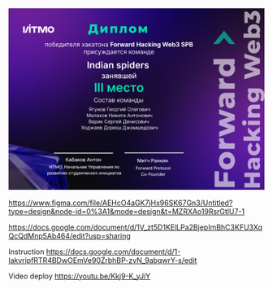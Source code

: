 ![winner's certificate](winner-certificate.png)

https://www.figma.com/file/AEHcO4aGK7jHx96SK67Gn3/Untitled?type=design&node-id=0%3A1&mode=design&t=MZRXAo19RsrGtlU7-1

https://docs.google.com/document/d/1V_zt5D1KElLPa2BjepImBhC3KFU3XqQcQdMnp5Ab464/edit?usp=sharing

Instruction
https://docs.google.com/document/d/1-lakvripfRTR4BDwOEmVe90ZrbhBP-zvN_9abqwrY-s/edit

Video deploy
https://youtu.be/Kkj9-K_yJiY
